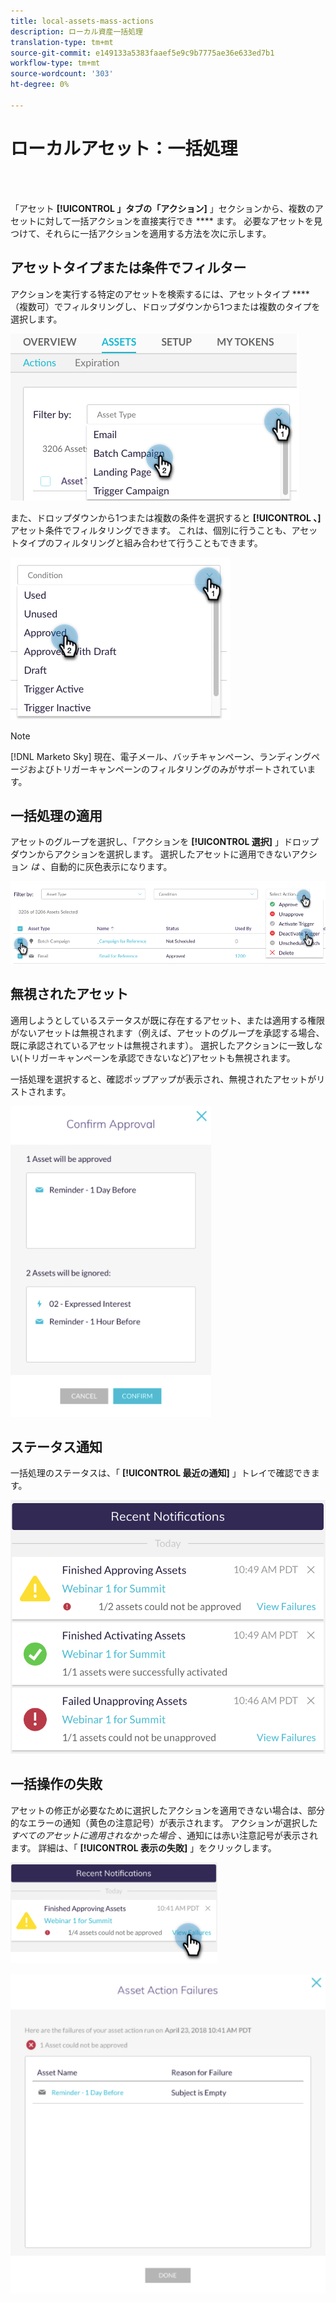 ```yaml
---
title: local-assets-mass-actions
description: ローカル資産一括処理
translation-type: tm+mt
source-git-commit: e149133a5383faaef5e9c9b7775ae36e633ed7b1
workflow-type: tm+mt
source-wordcount: '303'
ht-degree: 0%

---
```



# ローカルアセット：一括処理

<br> 

「アセット **[!UICONTROL 」タブの「アクション]** 」セクションから、複数のアセットに対して一括アクションを直接実行でき **** ます。 必要なアセットを見つけて、それらに一括アクションを適用する方法を次に示します。

## アセットタイプまたは条件でフィルター

アクションを実行する特定のアセットを検索するには、アセットタイプ **** （複数可）でフィルタリングし、ドロップダウンから1つまたは複数のタイプを選択します。

![イメージ1](/help/sky/assets/programs/local-assets-mass-actions/local-assets-mass-actions-1.png)

また、ドロップダウンから1つまたは複数の条件を選択すると **[!UICONTROL 、]** アセット条件でフィルタリングできます。 これは、個別に行うことも、アセットタイプのフィルタリングと組み合わせて行うこともできます。

![イメージ2](/help/sky/assets/programs/local-assets-mass-actions/local-assets-mass-actions-2.png)

>[!NOTE]
>
>[!DNL Marketo Sky] 現在、電子メール、バッチキャンペーン、ランディングページおよびトリガーキャンペーンのフィルタリングのみがサポートされています。

## 一括処理の適用

アセットのグループを選択し、「アクションを **[!UICONTROL 選択]** 」ドロップダウンからアクションを選択します。 選択したアセットに適用できないアクション _は_ 、自動的に灰色表示になります。

![イメージ3](/help/sky/assets/programs/local-assets-mass-actions/local-assets-mass-actions-3.png)

## 無視されたアセット

適用しようとしているステータスが既に存在するアセット、または適用する権限がないアセットは無視されます（例えば、アセットのグループを承認する場合、既に承認されているアセットは無視されます）。 選択したアクションに一致しない(トリガーキャンペーンを承認できないなど)アセットも無視されます。

一括処理を選択すると、確認ポップアップが表示され、無視されたアセットがリストされます。

![画像4](/help/sky/assets/programs/local-assets-mass-actions/local-assets-mass-actions-4.png)

## ステータス通知

一括処理のステータスは、「 **[!UICONTROL 最近の通知]** 」トレイで確認できます。

![画像5](/help/sky/assets/programs/local-assets-mass-actions/local-assets-mass-actions-5.png)

## 一括操作の失敗

アセットの修正が必要なために選択したアクションを適用できない場合は、部分的なエラーの通知（黄色の注意記号）が表示されます。 アクションが選択した _すべてのアセットに適用されなかった場合_ 、通知には赤い注意記号が表示されます。 詳細は、「 **[!UICONTROL 表示の失敗]** 」をクリックします。

![画像6](/help/sky/assets/programs/local-assets-mass-actions/local-assets-mass-actions-6.png)

![画像7](/help/sky/assets/programs/local-assets-mass-actions/local-assets-mass-actions-7.png)
